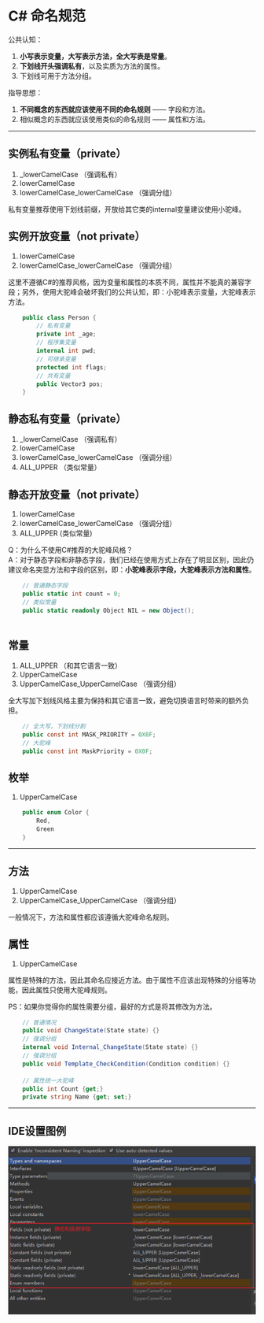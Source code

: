 # C# 命名规范

公共认知：

1. **小写表示变量，大写表示方法，全大写表是常量**。
2. **下划线开头强调私有**，以及实质为方法的属性。
3. 下划线可用于方法分组。

指导思想：

1. **不同概念的东西就应该使用不同的命名规则** —— 字段和方法。
2. 相似概念的东西就应该使用类似的命名规则 —— 属性和方法。

---

## 实例私有变量（private）

1. _lowerCamelCase （强调私有）
2. lowerCamelCase
3. lowerCamelCase_lowerCamelCase （强调分组）

私有变量推荐使用下划线前缀，开放给其它类的internal变量建议使用小驼峰。

## 实例开放变量（not private）

1. lowerCamelCase
2. lowerCamelCase_lowerCamelCase （强调分组）

这里不遵循C#的推荐风格，因为变量和属性的本质不同，属性并不能真的兼容字段；另外，使用大驼峰会破坏我们的公共认知，即：小驼峰表示变量，大驼峰表示方法。

```csharp
    public class Person {
        // 私有变量
        private int _age;
        // 程序集变量
        internal int pwd;
        // 可继承变量
        protected int flags;
        // 共有变量
        public Vector3 pos;
    }
```

## 静态私有变量（private）

1. _lowerCamelCase （强调私有）
2. lowerCamelCase
3. lowerCamelCase_lowerCamelCase （强调分组）
4. ALL_UPPER （类似常量）

## 静态开放变量（not private）

1. lowerCamelCase
2. lowerCamelCase_lowerCamelCase （强调分组）
3. ALL_UPPER \(类似常量)

Q：为什么不使用C#推荐的大驼峰风格？  
A：对于静态字段和非静态字段，我们已经在使用方式上存在了明显区别，因此仍建议命名突显方法和字段的区别，即：**小驼峰表示字段，大驼峰表示方法和属性**。

```csharp
    // 普通静态字段
    public static int count = 0;
    // 类似常量
    public static readonly Object NIL = new Object();
    
```

## 常量

1. ALL_UPPER （和其它语言一致）
2. UpperCamelCase
3. UpperCamelCase_UpperCamelCase （强调分组）

全大写加下划线风格主要为保持和其它语言一致，避免切换语言时带来的额外负担。

```csharp
    // 全大写，下划线分割
    public const int MASK_PRIORITY = 0X0F;
    // 大驼峰
    public const int MaskPriority = 0X0F;
```

## 枚举

1. UpperCamelCase

```csharp
    public enum Color {
        Red,
        Green
    }
```

---

## 方法

1. UpperCamelCase
2. UpperCamelCase_UpperCamelCase （强调分组）

一般情况下，方法和属性都应该遵循大驼峰命名规则。

## 属性

1. UpperCamelCase

属性是特殊的方法，因此其命名应接近方法。由于属性不应该出现特殊的分组等功能，因此属性只使用大驼峰规则。

PS：如果你觉得你的属性需要分组，最好的方式是将其修改为方法。

```csharp
    // 普通情况
    public void ChangeState(State state) {}
    // 强调分组
    internal void Internal_ChangeState(State state) {}
    // 强调分组
    public void Template_CheckCondition(Condition condition) {}
    
    // 属性统一大驼峰
    public int Count {get;}
    private string Name {get; set;}
```

---

## IDE设置图例

![naming rules](https://github.com/hl845740757/commons/blob/dev/docs/res/csharp_namerules.png)
